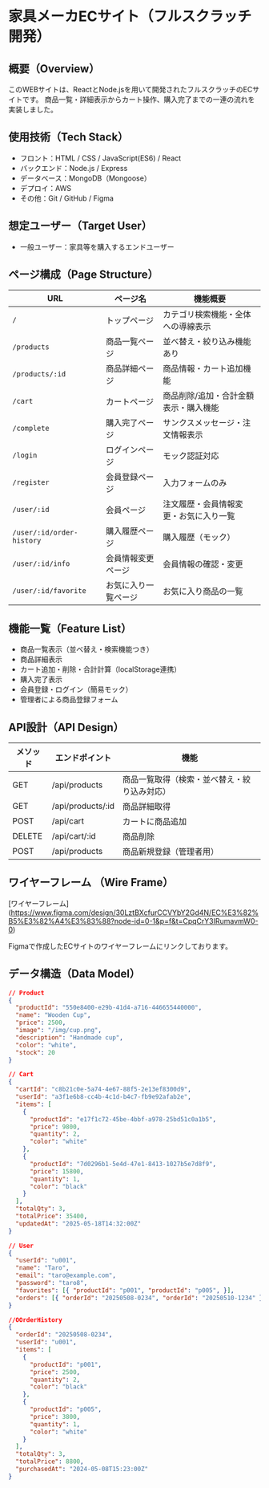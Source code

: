# 家具メーカECサイト（フルスクラッチ開発）

## 概要（Overview）
このWEBサイトは、ReactとNode.jsを用いて開発されたフルスクラッチのECサイトです。
商品一覧・詳細表示からカート操作、購入完了までの一連の流れを実装しました。


## 使用技術（Tech Stack）
- フロント：HTML / CSS / JavaScript(ES6) / React
- バックエンド：Node.js / Express
- データベース：MongoDB（Mongoose）
- デプロイ：AWS
- その他：Git / GitHub / Figma
  

## 想定ユーザー（Target User）
- 一般ユーザー：家具等を購入するエンドユーザー
  

## ページ構成（Page Structure）
| URL | ページ名 | 機能概要 |
|-----|----------|-----------|
| `/` | トップページ | カテゴリ検索機能・全体への導線表示 |
| `/products` | 商品一覧ページ | 並べ替え・絞り込み機能あり |
| `/products/:id` | 商品詳細ページ | 商品情報・カート追加機能 |
| `/cart` | カートページ | 商品削除/追加・合計金額表示・購入機能 |
| `/complete` | 購入完了ページ | サンクスメッセージ・注文情報表示 |
| `/login` | ログインページ | モック認証対応 |
| `/register` | 会員登録ページ | 入力フォームのみ |
| `/user/:id` | 会員ページ | 注文履歴・会員情報変更・お気に入り一覧 |
| `/user/:id/order-history` | 購入履歴ページ | 購入履歴（モック） |
| `/user/:id/info` | 会員情報変更ページ | 会員情報の確認・変更 |
| `/user/:id/favorite` | お気に入り一覧ページ | お気に入り商品の一覧 |


## 機能一覧（Feature List）
- 商品一覧表示（並べ替え・検索機能つき）
- 商品詳細表示
- カート追加・削除・合計計算（localStorage連携）
- 購入完了表示
- 会員登録・ログイン（簡易モック）
- 管理者による商品登録フォーム


## API設計（API Design）
| メソッド | エンドポイント | 機能 |
|---------|--------------|--------------------------|
| GET |	/api/products |	商品一覧取得（検索・並べ替え・絞り込み対応）|
| GET | /api/products/:id | 商品詳細取得 |
| POST | /api/cart | カートに商品追加 |
| DELETE | /api/cart/:id | 商品削除 |
| POST | /api/products | 商品新規登録（管理者用）|


## ワイヤーフレーム （Wire Frame）

[ワイヤーフレーム] (https://www.figma.com/design/30LztBXcfurCCVYbY2Gd4N/EC%E3%82%B5%E3%82%A4%E3%83%88?node-id=0-1&p=f&t=CpqCrY3IRumavmW0-0)

Figmaで作成したECサイトのワイヤーフレームにリンクしております。


## データ構造（Data Model）

```json
// Product
{
  "productId": "550e8400-e29b-41d4-a716-446655440000",
  "name": "Wooden Cup",
  "price": 2500,
  "image": "/img/cup.png",
  "description": "Handmade cup",
  "color": "white",
  "stock": 20
}

// Cart
{
  "cartId": "c8b21c0e-5a74-4e67-88f5-2e13ef8300d9",
  "userId": "a3f1e6b8-cc4b-4c1d-b4c7-fb9e92afab2e",
  "items": [
    {
      "productId": "e17f1c72-45be-4bbf-a978-25bd51c0a1b5",
      "price": 9800,
      "quantity": 2,
      "color": "white"
    },
    {
      "productId": "7d0296b1-5e4d-47e1-8413-1027b5e7d8f9",
      "price": 15800,
      "quantity": 1,
      "color": "black"
    }
  ],
  "totalQty": 3,
  "totalPrice": 35400,
  "updatedAt": "2025-05-18T14:32:00Z"
}

// User
{
  "userId": "u001",
  "name": "Taro",
  "email": "taro@example.com",
  "password": "taro8",
  "favorites": [{ "productId": "p001", "productId": "p005", }],
  "orders": [{ "orderId": "20250508-0234", "orderId": "20250510-1234" }]
}

//OOrderHistory
{
  "orderId": "20250508-0234",
  "userId": "u001",
  "items": [
    {
      "productId": "p001",
      "price": 2500,
      "quantity": 2,
      "color": "black"
    },
    {
      "productId": "p005",
      "price": 3800,
      "quantity": 1,
      "color": "white"
    }
  ],
  "totalQty": 3,
  "totalPrice": 8800,
  "purchasedAt": "2024-05-08T15:23:00Z"
}
